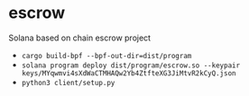 # escrow
Solana based on chain escrow project
- `cargo build-bpf --bpf-out-dir=dist/program`
- `solana program deploy dist/program/escrow.so --keypair keys/MYqwmvi4sXdWaCTMHAQw2Yb4ZtfteXG3JiMtvR2kCyQ.json`
- `python3 client/setup.py`
